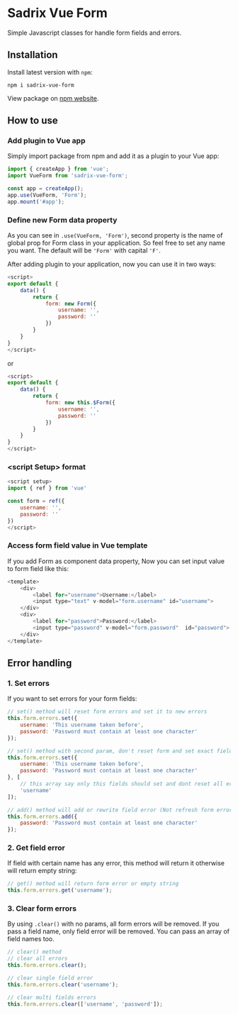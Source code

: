 # Sadrix Vue Form

Simple Javascript classes for handle form fields and errors.

## Installation

Install latest version with ```npm```:
```
npm i sadrix-vue-form
```

View package on [npm website](https://www.npmjs.com/package/sadrix-vue-form).

## How to use

### Add plugin to Vue app
Simply import package from npm and add it as a plugin to your Vue app:

``` JavaScript
import { createApp } from 'vue';
import VueForm from 'sadrix-vue-form';

const app = createApp();
app.use(VueForm, 'Form');
app.mount('#app');

```

### Define new Form data property

As you can see in ```.use(VueForm, 'Form')```, second property is the name of global prop for Form class in your application. So feel free to set any name you want. The default will be ```'Form'``` with capital ```'F'```. 

After adding plugin to your application, now you can use it in two ways:

``` JavaScript
<script>
export default {
    data() {
        return {
            form: new Form({
                username: '',
                password: ''
            })
        }
    }
}
</script>
```

or

``` JavaScript
<script>
export default {
    data() {
        return {
            form: new this.$Form({
                username: '',
                password: ''
            })
        }
    }
}
</script>
```

### &lt;script Setup&gt; format

``` JavaScript
<script setup>
import { ref } from 'vue'

const form = ref({
    username: '',
    password: ''
})
</script>
```


### Access form field value in Vue template

If you add Form as component data property, Now you can set input value to form field like this:

``` JavaScript
<template>
    <div>
        <label for="username">Username:</label>
        <input type="text" v-model="form.username" id="username">
    </div>
    <div>
        <label for="password">Password:</label>
        <input type="password" v-model="form.password"  id="password">
    </div>
</template>
```

## Error handling

### 1. Set errors

If you want to set errors for your form fields:

``` JavaScript
// set() method will reset form errors and set it to new errors
this.form.errors.set({
    username: 'This username taken before',
    password: 'Password must contain at least one character'
});

// set() method with second param, don't reset form and set exact fields errors passed in second parameter
this.form.errors.set({
    username: 'This username taken before',
    password: 'Password must contain at least one character'
}, [
    // this array say only this fields should set and dont reset all errors
    'username'
]);

// add() method will add or rewrite field error (Not refresh form errors)
this.form.errors.add({
    password: 'Password must contain at least one character'
});
```

### 2. Get field error

If field with certain name has any error, this method will return it otherwise will return empty string:

``` JavaScript
// get() method will return form error or empty string
this.form.errors.get('username');
```

### 3. Clear form errors

By using ```.clear()``` with no params, all form errors will be removed.
If you pass a field name, only field error will be removed.
You can pass an array of field names too.

``` JavaScript
// clear() method
// clear all errors
this.form.errors.clear();

// clear single field error
this.form.errors.clear('username');

// clear multi fields errors
this.form.errors.clear(['username', 'password']);
```